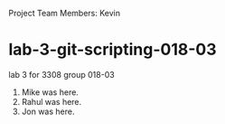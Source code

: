 Project Team Members:
Kevin 

# lab-3-git-scripting-018-03
lab 3 for 3308 group 018-03

1. Mike was here.
3. Rahul was here.
2. Jon was here.
